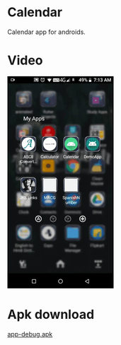 # **Calendar**
Calendar app for androids.

# **Video**
![](src/video.gif)

# **Apk download**
[app-debug.apk](src/app-debug.apk?raw=true)
